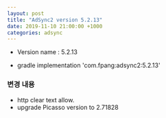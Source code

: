 ```yaml
---
layout: post
title: "AdSync2 version 5.2.13"
date: 2019-11-10 21:00:00 +1000
categories: adsync 
---
```


- Version name : 5.2.13

- gradle
 implementation 'com.fpang:adsync2:5.2.13'

### 변경 내용
- http clear text allow.
- upgrade Picasso version to 2.71828